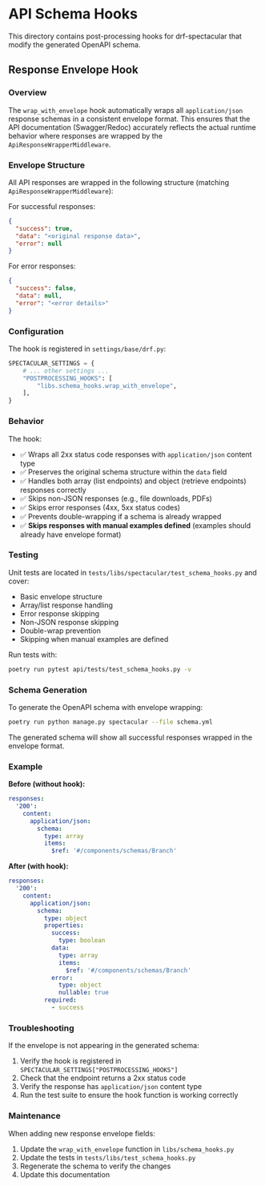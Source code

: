 # API Schema Hooks

This directory contains post-processing hooks for drf-spectacular that modify the generated OpenAPI schema.

## Response Envelope Hook

### Overview

The `wrap_with_envelope` hook automatically wraps all `application/json` response schemas in a consistent envelope format. This ensures that the API documentation (Swagger/Redoc) accurately reflects the actual runtime behavior where responses are wrapped by the `ApiResponseWrapperMiddleware`.

### Envelope Structure

All API responses are wrapped in the following structure (matching `ApiResponseWrapperMiddleware`):

For successful responses:

```json
{
  "success": true,
  "data": "<original response data>",
  "error": null
}
```

For error responses:

```json
{
  "success": false,
  "data": null,
  "error": "<error details>"
}
```

### Configuration

The hook is registered in `settings/base/drf.py`:

```python
SPECTACULAR_SETTINGS = {
    # ... other settings ...
    "POSTPROCESSING_HOOKS": [
        "libs.schema_hooks.wrap_with_envelope",
    ],
}
```

### Behavior

The hook:
- ✅ Wraps all 2xx status code responses with `application/json` content type
- ✅ Preserves the original schema structure within the `data` field
- ✅ Handles both array (list endpoints) and object (retrieve endpoints) responses correctly
- ✅ Skips non-JSON responses (e.g., file downloads, PDFs)
- ✅ Skips error responses (4xx, 5xx status codes)
- ✅ Prevents double-wrapping if a schema is already wrapped
- ✅ **Skips responses with manual examples defined** (examples should already have envelope format)

### Testing

Unit tests are located in `tests/libs/spectacular/test_schema_hooks.py` and cover:
- Basic envelope structure
- Array/list response handling
- Error response skipping
- Non-JSON response skipping
- Double-wrap prevention
- Skipping when manual examples are defined

Run tests with:
```bash
poetry run pytest api/tests/test_schema_hooks.py -v
```

### Schema Generation

To generate the OpenAPI schema with envelope wrapping:

```bash
poetry run python manage.py spectacular --file schema.yml
```

The generated schema will show all successful responses wrapped in the envelope format.

### Example

**Before (without hook):**
```yaml
responses:
  '200':
    content:
      application/json:
        schema:
          type: array
          items:
            $ref: '#/components/schemas/Branch'
```

**After (with hook):**
```yaml
responses:
  '200':
    content:
      application/json:
        schema:
          type: object
          properties:
            success:
              type: boolean
            data:
              type: array
              items:
                $ref: '#/components/schemas/Branch'
            error:
              type: object
              nullable: true
          required:
            - success
```

### Troubleshooting

If the envelope is not appearing in the generated schema:

1. Verify the hook is registered in `SPECTACULAR_SETTINGS["POSTPROCESSING_HOOKS"]`
2. Check that the endpoint returns a 2xx status code
3. Verify the response has `application/json` content type
4. Run the test suite to ensure the hook function is working correctly

### Maintenance

When adding new response envelope fields:
1. Update the `wrap_with_envelope` function in `libs/schema_hooks.py`
2. Update the tests in `tests/libs/test_schema_hooks.py`
3. Regenerate the schema to verify the changes
4. Update this documentation
